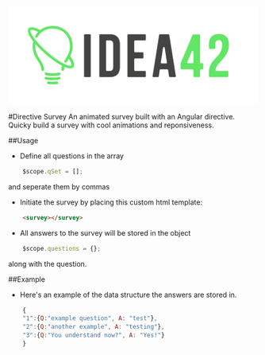 ![alt text](https://github.com/idea42co/images/blob/master/FullLogo-Colored-2000x779.jpg "Logo Title Text 1")

#Directive Survey
An animated survey built with an Angular directive. Quicky build a survey with cool animations and reponsiveness.

##Usage
- Define all questions in the array
```javascript
    $scope.qSet = [];
```
and seperate them by commas



- Initiate the survey by placing this custom html template:
```html
    <survey></survey>
```



- All answers to the survey will be stored in the object
```javascript
    $scope.questions = {};
```
along with the question. 


##Example
- Here's an example of the data structure the answers are stored in.
```javascript
    {
    "1":{Q:"example question", A: "test"},
    "2":{Q:"another example", A: "testing"},
    "3":{Q:"You understand now?", A: "Yes!"}
    }
```



